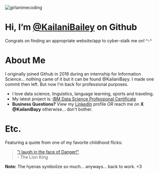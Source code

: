 ![girlanimecoding](https://github.com/KailaniBailey/KailaniBailey/assets/158431578/885aff2c-0cf8-4cc8-80b6-ce4d9abe6352)
# Hi, I’m [@KailaniBailey](https://github.com/KailaniBailey) on Github
Congrats on finding an appropriate website/app to cyber-stalk me on! ^-^
# About Me
I originally joined Github in 2016 during an internship for Information Science... 
nothing came of it but it can be found @KailaniBayy. I made one commit then left. But now I'm back for professional purposes.
-  I love data science, linguistics, language learning, sports and traveling.
-  My latest project is: [IBM Data Science Professional Certificate](https://github.com/KailaniBailey/IBM-Data-Science-Professional-Certificate)
-  **Business Questions?** View my [LinkedIn](https://www.linkedin.com/in/kailanibayy) profile *OR* reach me on **X @KailaniBayy** otherwise... don't bother.
# Etc.
Featuring a quote from one of my favorite childhood flicks:
<br>
> ["I laugh in the face of Danger!"](https://youtu.be/FvZ649kW3jM?feature=shared) 
<br>- The Lion King <br>

**Note:** The hyenas symbolize so much... anyways... back to work. <3

<!---
KailaniBailey/KailaniBailey is a ✨ special ✨ repository because its `README.md` (this file) appears on your GitHub profile.
You can click the Preview link to take a look at your changes.
--->
